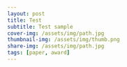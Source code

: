 ```yaml
---
layout: post
title: Test
subtitle: Test sample
cover-img: /assets/img/path.jpg
thumbnail-img: /assets/img/thumb.png
share-img: /assets/img/path.jpg
tags: [paper, award]
---
```


